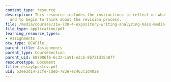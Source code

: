 ```yaml
---
content_type: resource
description: This resource includes the instructions to reflect on what was just written
  and to begin to think about the revision process.
file: /media/courses/21w-730-4-expository-writing-analyzing-mass-media-spring-2001/53ee3d142cfecdeb783eec463c1d402e_essay1postcv.pdf
file_type: application/pdf
learning_resource_types:
- Assignments
ocw_type: OCWFile
parent_title: Assignments
parent_type: CourseSection
parent_uid: b87986f6-6c32-1a91-e2cb-8b721d15a877
resourcetype: Document
title: essay1postcv.pdf
uid: 53ee3d14-2cfe-cdeb-783e-ec463c1d402e
---
```

